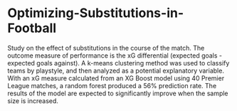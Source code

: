 # Optimizing-Substitutions-in-Football
Study on the effect of substitutions in the course of the match. The outcome measure of performance is the xG differential (expected goals - expected goals against). A k-means clustering method was used to classify teams by playstyle, and then analyzed as a potential explanatory variable. With an xG measure calculated from an XG Boost model using 40 Premier League matches, a random forest produced a 56% prediction rate. The results of the model are expected to significantly improve when the sample size is increased.
